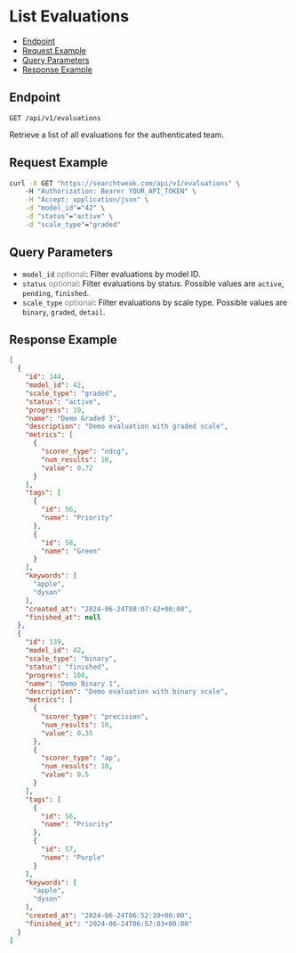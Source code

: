 # List Evaluations

- [Endpoint](#endpoint)
- [Request Example](#request-example)
- [Query Parameters](#query-parameters)
- [Response Example](#response-example)

<a name="endpoint"></a>
## Endpoint 

`GET /api/v1/evaluations`

Retrieve a list of all evaluations for the authenticated team.

<a name="request-example"></a>
## Request Example

```bash
curl -X GET "https://searchtweak.com/api/v1/evaluations" \ 
    -H "Authorization: Bearer YOUR_API_TOKEN" \
    -H "Accept: application/json" \
    -d "model_id"="42" \
    -d "status"="active" \
    -d "scale_type"="graded"
```

<a name="query-parameters"></a>
## Query Parameters

- `model_id` <span style="color: grey">optional</span>: Filter evaluations by model ID.
- `status` <span style="color: grey">optional</span>: Filter evaluations by status. Possible values are `active`, `pending`, `finished`.
- `scale_type` <span style="color: grey">optional</span>: Filter evaluations by scale type. Possible values are `binary`, `graded`, `detail`.

<a name="response-example"></a>
## Response Example

```json
[
  {
    "id": 144,
    "model_id": 42,
    "scale_type": "graded",
    "status": "active",
    "progress": 10,
    "name": "Demo Graded 3",
    "description": "Demo evaluation with graded scale",
    "metrics": [
      {
        "scorer_type": "ndcg",
        "num_results": 10,
        "value": 0.72
      }
    ],
    "tags": [
      {
        "id": 56,
        "name": "Priority"
      },
      {
        "id": 58,
        "name": "Green"
      }
    ],
    "keywords": [
      "apple",
      "dyson"
    ],
    "created_at": "2024-06-24T08:07:42+00:00",
    "finished_at": null
  },
  {
    "id": 139,
    "model_id": 42,
    "scale_type": "binary",
    "status": "finished",
    "progress": 100,
    "name": "Demo Binary 1",
    "description": "Demo evaluation with binary scale",
    "metrics": [
      {
        "scorer_type": "precision",
        "num_results": 10,
        "value": 0.35
      },
      {
        "scorer_type": "ap",
        "num_results": 10,
        "value": 0.5
      }
    ],
    "tags": [
      {
        "id": 56,
        "name": "Priority"
      },
      {
        "id": 57,
        "name": "Purple"
      }
    ],
    "keywords": [
      "apple",
      "dyson"
    ],
    "created_at": "2024-06-24T06:52:39+00:00",
    "finished_at": "2024-06-24T06:57:03+00:00"
  }
]
```
